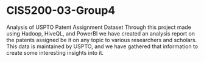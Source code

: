 # CIS5200-03-Group4
Analysis of USPTO Patent Assignment Dataset
Through this project made using Hadoop, HiveQL, and PowerBI we have created an analysis report on the patents assigned be it on any topic to various researchers and scholars. This data is maintained by USPTO, and we have gathered that information to create some interesting insights into it. 
